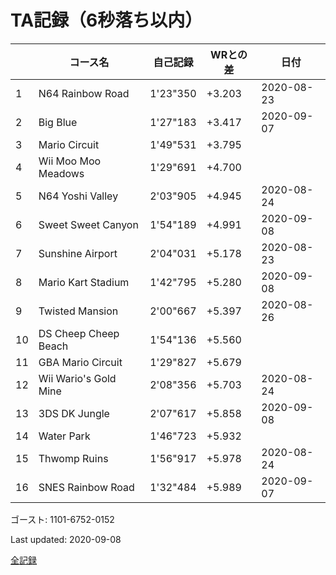 # TA記録（6秒落ち以内）

||コース名|自己記録|WRとの差|日付
|--|--|--|--|--|
|1|N64 Rainbow Road|1'23"350|+3.203|2020-08-23|
|2|Big Blue|1'27"183|+3.417|2020-09-07|
|3|Mario Circuit|1'49"531|+3.795||
|4|Wii Moo Moo Meadows|1'29"691|+4.700||
|5|N64 Yoshi Valley|2'03"905|+4.945|2020-08-24|
|6|Sweet Sweet Canyon|1'54"189|+4.991|2020-09-08|
|7|Sunshine Airport|2'04"031|+5.178|2020-08-23|
|8|Mario Kart Stadium|1'42"795|+5.280|2020-09-08|
|9|Twisted Mansion|2'00"667|+5.397|2020-08-26|
|10|DS Cheep Cheep Beach|1'54"136|+5.560||
|11|GBA Mario Circuit|1'29"827|+5.679||
|12|Wii Wario's Gold Mine|2'08"356|+5.703|2020-08-24|
|13|3DS DK Jungle|2'07"617|+5.858|2020-09-08|
|14|Water Park|1'46"723|+5.932||
|15|Thwomp Ruins|1'56"917|+5.978|2020-08-24|
|16|SNES Rainbow Road|1'32"484|+5.989|2020-09-07|

ゴースト: 1101-6752-0152

Last updated: 2020-09-08

[全記録](https://github.com/xuzijian629/xuzijian629/blob/master/ALL.md)
